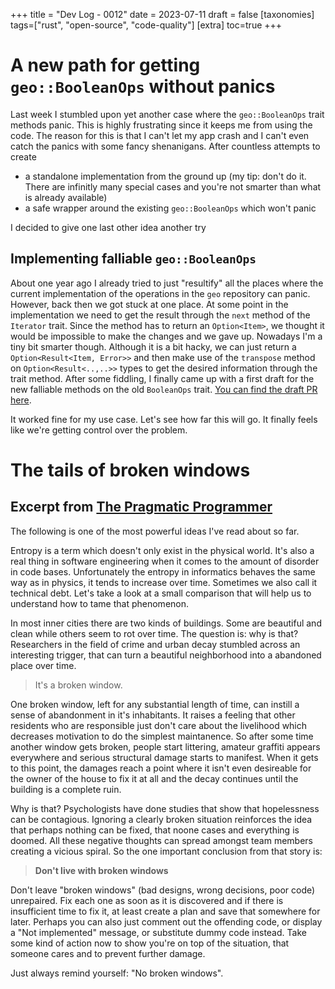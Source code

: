 +++
title = "Dev Log - 0012"
date = 2023-07-11
draft = false
[taxonomies]
tags=["rust", "open-source", "code-quality"]
[extra]
toc=true
+++

# A new path for getting `geo::BooleanOps` without panics

Last week I stumbled upon yet another case where the `geo::BooleanOps` trait
methods panic. This is highly frustrating since it keeps me from using the
code. The reason for this is that I can't let my app crash and I can't even
catch the panics with some fancy shenanigans. After countless attempts to
create 

- a standalone implementation from the ground up (my tip: don't do it. There
  are infinitly many special cases and you're not smarter than what is already
  available)
- a safe wrapper around the existing `geo::BooleanOps` which won't panic

I decided to give one last other idea another try

## Implementing falliable `geo::BooleanOps`

About one year ago I already tried to just "resultify" all the places where the
current implementation of the operations in the `geo` repository can panic.
However, back then we got stuck at one place. At some point in the
implementation we need to get the result through the `next` method of the
`Iterator` trait. Since the method has to return an `Option<Item>`, we thought
it would be impossible to make the changes and we gave up. Nowadays I'm a tiny
bit smarter though. Although it is a bit hacky, we can just return a
`Option<Result<Item, Error>>` and then make use of the `transpose` method on
`Option<Result<..,..>>` types to get the desired information through the trait
method. After some fiddling, I finally came up with a first draft for the new
falliable methods on the old `BooleanOps` trait. [You can find the draft PR here](https://github.com/georust/geo/pull/1032).

It worked fine for my use case. Let's see how far this will go. It finally
feels like we're getting control over the problem.

# The tails of broken windows

## Excerpt from [The Pragmatic Programmer](https://www.goodreads.com/book/show/4099.The_Pragmatic_Programmer)

The following is one of the most powerful ideas I've read about so far.

Entropy is a term which doesn't only exist in the physical world. It's also a
real thing in software engineering when it comes to the amount of disorder in
code bases. Unfortunately the entropy in informatics behaves the same way as in
physics, it tends to increase over time. Sometimes we also call it technical
debt. Let's take a look at a small comparison that will help us to understand
how to tame that phenomenon.

In most inner cities there are two kinds of buildings. Some are beautiful and
clean while others seem to rot over time. The question is: why is that?
Researchers in the field of crime and urban decay stumbled across an
interesting trigger, that can turn a beautiful neighborhood into a abandoned
place over time.

> It's a broken window.

One broken window, left for any substantial length of time, can instill a sense
of abandonment in it's inhabitants. It raises a feeling that other residents
who are responsible just don't care about the livelihood which decreases
motivation to do the simplest maintanence. So after some time another window
gets broken, people start littering, amateur graffiti appears everywhere and
serious structural damage starts to manifest. When it gets to this point, the
damages reach a point where it isn't even desireable for the owner of the house
to fix it at all and the decay continues until the building is a complete ruin.

Why is that? Psychologists have done studies that show that hopelessness can be
contagious. Ignoring a clearly broken situation reinforces the idea that
perhaps nothing can be fixed, that noone cases and everything is doomed. All
these negative thoughts can spread amongst team members creating a vicious
spiral. So the one important conclusion from that story is: 

> **Don't live with broken windows** 

Don't leave "broken windows" (bad designs, wrong decisions, poor code)
unrepaired. Fix each one as soon as it is discovered and if there is
insufficient time to fix it, at least create a plan and save that somewhere for
later. Perhaps you can also just comment out the offending code, or display a
"Not implemented" message, or substitute dummy code instead. Take some kind of
action now to show you're on top of the situation, that someone cares and to
prevent further damage.

Just always remind yourself: "No broken windows".

